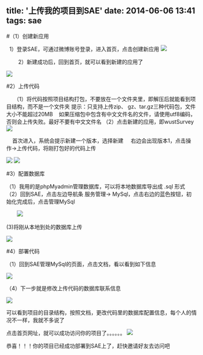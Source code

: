 title: '上传我的项目到SAE'
date: 2014-06-06 13:41
tags: sae
---


#（1）创建新应用
<!--more-->



  1）登录SAE，可通过微博账号登录，进入首页，点击创建新应用
![](http://img.blog.csdn.net/20140605200206765)


        2）新建成功后，回到首页，就可以看到新建的应用了



![](http://img.blog.csdn.net/20140605201219765)



#2）上传代码




     （1）将代码按照项目结构打包，不要放在一个文件夹里，即解压后就能看到项目结构，而不是一个文件夹
提示：只支持上传zip、 gz、tar.gz三种代码包，文件大小不能超过20MB
   如果压缩包中包含有中文文件名的文件，请使用utf8编码，否则会上传失败。最好不要有中文文件名
（2）点击新建的应用，即wustSurvey
![](http://img.blog.csdn.net/20140605202206031)





    首次进入，系统会提示新建一个版本，选择新建
    右边会出现版本1，点击操作->上传代码，将刚打包好的代码上传

![](file:///C:\Users\LukyStar\AppData\Roaming\Tencent\Users\837410145\QQ\WinTemp\RichOle\WFTZA3B99M}[1%K1YEVGGQE.jpg)
![](http://img.blog.csdn.net/20140605202622953)

#3）配置数据库




（1）我用的是phpMyadmin管理数据库，可以将本地数据库导出成 .sql 形式
（2）回到SAE，点击左边导航条 服务管理-> MySql，点击右边的蓝色按钮，初始化完成后，点击管理MySql






       ![](http://img.blog.csdn.net/20140606123545734)






(3)将刚从本地到处的数据库上传



![](http://img.blog.csdn.net/20140606130016109)



#4）部署代码

（1）回到SAE管理MySql的页面，点击文档，看以看到如下信息



![](http://img.blog.csdn.net/20140606130453734)


（4）下一步就是修改上传代码的数据库联系信息



![](http://img.blog.csdn.net/20140606130736625)








可以看到项目的目录结构，按照文档，更改代码里的数据库配置信息，每个人的情况不一样，我就不多说了



点击首页网址，就可以成功访问你的项目了。。。。。。
![](http://img.blog.csdn.net/20140606135101078)





恭喜！！！你的项目已经成功部署到SAE上了，赶快邀请好友去访问吧
               

